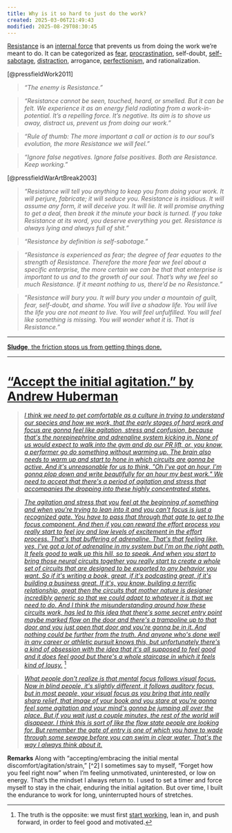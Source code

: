 ```yaml
---
title: Why is it so hard to just do the work?
created: 2025-03-06T21:49:43
modified: 2025-08-29T08:30:45
---
```


[Resistance](https://stevenpressfield.com/home/) is an [internal force](Limbic%20Friction.md) that prevents us from doing the work we’re meant to do. It can be categorized as [fear](fear.md), [procrastination](Procrastination.md), self-doubt, [self-sabotage](Push%20your%20limits.md), [distraction](being-indistractable-is-superpower.md), arrogance, [perfectionism](perfectionism.md), and rationalization.

[@pressfieldWork2011]

> _“The enemy is Resistance.”_

> _“Resistance cannot be seen, touched, heard, or smelled. But it can be felt. We experience it as an energy field radiating from a work-in-potential. It’s a repelling force. It’s negative. Its aim is to shove us away, distract us, prevent us from doing our work.”_

> _“Rule of thumb: The more important a call or action is to our soul’s evolution, the more Resistance we will feel.”_

> _“Ignore false negatives. Ignore false positives. Both are Resistance. Keep working.”_

[@pressfieldWarArtBreak2003]

> _“Resistance will tell you anything to keep you from doing your work. It will perjure, fabricate; it will seduce you. Resistance is insidious. It will assume any form, it will deceive you. It will lie. It will promise anything to get a deal, then break it the minute your back is turned. If you take Resistance at its word, you deserve everything you get. Resistance is always lying and always full of shit.”_

> _“Resistance by definition is self-sabotage.”_

> _“Resistance is experienced as fear; the degree of fear equates to the strength of Resistance. Therefore the more fear we feel about a specific enterprise, the more certain we can be that that enterprise is important to us and to the growth of our soul. That’s why we feel so much Resistance. If it meant nothing to us, there’d be no Resistance.”_

> _”Resistance will bury you. It will bury you under a mountain of guilt, fear, self-doubt, and shame. You will live a shadow life. You will live the life you are not meant to live. You will feel unfulfilled. You will feel like something is missing. You will wonder what it is. That is Resistance.”_

---

[**Sludge**, the friction stops us from getting things done.](https://www.goodreads.com/book/show/60323348-sludge)

---

# [“Accept the initial agitation.” by Andrew Huberman](https://www.youtube.com/watch?v=SwQhKFMxmDY)

> _[I think we need to get comfortable as a culture in trying to understand our species and how we work, that the early stages of hard work and focus are gonna feel like agitation, stress and confusion, because that's the norepinephrine and adrenaline system kicking in. None of us would expect to walk into the gym and do our PR lift, or, you know, a performer go do something without warming up. The brain also needs to warm up and start to hone in which circuits are gonna be active. And it's unreasonable for us to think, "Oh I've got an hour, I'm gonna plop down and write beautifully for an hour my best work." We need to accept that there's a period of agitation and stress that accompanies the dropping into these highly concentrated states.](https://www.youtube.com/watch?v=SwQhKFMxmDY&t=45m25s)_

> _[The agitation and stress that you feel at the beginning of something and when you're trying to lean into it and you can't focus is just a recognized gate. You have to pass that through that gate to get to the focus component. And then if you can reward the effort process you really start to feel joy and low levels of excitement in the effort process. That's that buffering of adrenaline. That's that feeling like, yes, I've got a lot of adrenaline in my system but I'm on the right path. It feels good to walk up this hill, so to speak. And when you start to bring those neural circuits together you really start to create a whole set of circuits that are designed to be exported to any behavior you want. So if it's writing a book, great, if it's podcasting great, if it's building a business great. If it's, you know, building a terrific relationship, great then the circuits that mother nature is designer incredibly generic so that we could adapt to whatever it is that we need to do. And I think the misunderstanding around how these circuits work, has led to this idea that there's some secret entry point maybe marked flow on the door and there's a trampoline up to that door and you just open that door and you're gonna be in it. And nothing could be further from the truth. And anyone who's done well in any career or athletic pursuit knows this, but unfortunately there's a kind of obsession with the idea that it's all supposed to feel good and it does feel good but there's a whole staircase in which it feels kind of lousy.](https://www.youtube.com/watch?v=SwQhKFMxmDY&t=51m3s)_ [^1]

> _[What people don't realize is that mental focus follows visual focus. Now in blind people, it's slightly different, it follows auditory focus, but in most people, your visual focus as you bring that into really sharp relief, that image of your book and you stare at you're gonna feel some agitation and your mind's gonna be jumping all over the place. But if you wait just a couple minutes, the rest of the world will disappear. I think this is sort of like the flow state people are looking for. But remember the gate of entry is one of which you have to wade through some sewage before you can swim in clear water. That's the way I always think about it.](https://www.youtube.com/watch?v=SwQhKFMxmDY&t=1h23m18s)_

**Remarks**
Along with “accepting/embracing the initial mental discomfort/agitation/strain,” [^2] I sometimes say to myself, “Forget how you feel right now” when I’m feeling unmotivated, uninterested, or low on energy. That’s the mindset I always return to. I used to set a timer and force myself to stay in the chair, enduring the initial agitation. But over time, I built the endurance to work for long, uninterrupted hours of stretches.

[^1]: The truth is the opposite: we must first [start working](Just%20getting%20started.md), lean in, and push forward, in order to feel good and motivated.
